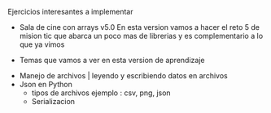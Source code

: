 Ejercicios interesantes a implementar 
 - Sala de cine con arrays
v5.0 En esta version vamos a hacer el reto 5 de mision tic que abarca un poco mas de librerias y es complementario a lo que ya vimos 
 * Temas que vamos a ver en esta version de aprendizaje 
 - Manejo de archivos | leyendo y escribiendo datos en archivos 
 - Json en Python
    - tipos de archivos ejemplo : csv, png, json 
    - Serializacion 
    

